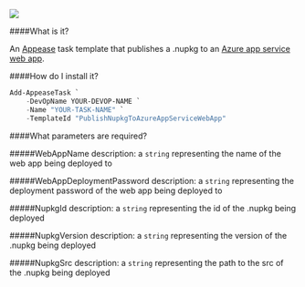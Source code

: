 ![](https://ci.appveyor.com/api/projects/status/1lowje6tsd7l5279?svg=true)

####What is it?

An [Appease](http://appease.io) task template that publishes a .nupkg to an [Azure app service web app](http://azure.microsoft.com/en-us/services/app-service/web/).

####How do I install it?

```PowerShell
Add-AppeaseTask `
    -DevOpName YOUR-DEVOP-NAME `
    -Name "YOUR-TASK-NAME" `
    -TemplateId "PublishNupkgToAzureAppServiceWebApp"
```

####What parameters are required?

#####WebAppName
description: a `string` representing the name of the web app being deployed to

#####WebAppDeploymentPassword
description: a `string` representing the deployment password of the web app being deployed to

#####NupkgId
description: a `string` representing the id of the .nupkg being deployed

#####NupkgVersion
description: a `string` representing the version of the .nupkg being deployed

#####NupkgSrc
description: a `string` representing the path to the src of the .nupkg being deployed
